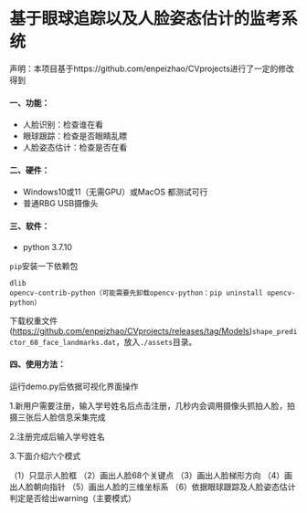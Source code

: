 # 基于眼球追踪以及人脸姿态估计的监考系统

声明：本项目基于https://github.com/enpeizhao/CVprojects进行了一定的修改得到

#### 一、功能：

* 人脸识别：检查谁在看
* 眼球跟踪：检查是否眼睛乱瞟
* 人脸姿态估计：检查是否在看

#### 二、硬件：

* Windows10或11（无需GPU）或MacOS 都测试可行
* 普通RBG USB摄像头

#### 三、软件：

* python 3.7.10

`pip`安装一下依赖包

```
dlib
opencv-contrib-python（可能需要先卸载opencv-python：pip uninstall opencv-python）
```

下载权重文件(https://github.com/enpeizhao/CVprojects/releases/tag/Models)`shape_predictor_68_face_landmarks.dat`，放入`./assets`目录。

#### 四、使用方法：

运行demo.py后依据可视化界面操作

1.新用户需要注册，输入学号姓名后点击注册，几秒内会调用摄像头抓拍人脸，拍摄三张后人脸信息采集完成

2.注册完成后输入学号姓名

3.下面介绍六个模式

（1）只显示人脸框
（2）画出人脸68个关键点
（3）画出人脸梯形方向
（4）画出人脸朝向指针
（5）画出人脸的三维坐标系
（6）依据眼球跟踪及人脸姿态估计判定是否给出warning（主要模式）

